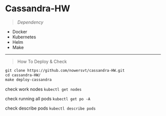 # Cassandra-HW

> *Dependency*

* Docker
* Kubernetes
* Helm
* Make

---

> How To Deploy & Check

```apache
git clone https://github.com/nowersvt/cassandra-HW.git
cd cassandra-HW/
make deploy-cassandra
```

check work nodes `kubectl get nodes`

check running all pods `kubectl get po -A `

check describe pods `kubectl describe pods `
